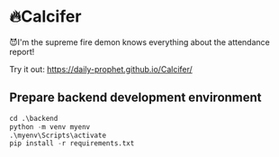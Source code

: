 # 🔥Calcifer

😈I'm the supreme fire demon knows everything about the attendance report!

Try it out:
https://daily-prophet.github.io/Calcifer/

## Prepare backend development environment

```python
cd .\backend
python -m venv myenv
.\myenv\Scripts\activate
pip install -r requirements.txt
```
